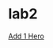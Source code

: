 # lab2
<!DOCTYPE HTML>
<HTML>
  <title>
    lab-2
  </title>
<link rel="stylesheet" href="https://unpkg.com/tachyons@4.8.0/css/tachyons.min.css"/>
<a class="f6 link dim ba bw2 ph3 pv2 ma5 dib black" href="#0">Add 1 Hero</a>

<main class="mw6 center">
    
  </main>
<script>
    
    let heroes = [
  {'name' : 'Prof. Xavier', 'twitter' : '@profx', 'pic' : 'http://www.animatedimages.org/data/media/450/animated-marvel-avatar-image-0004.gif'},
  {'name' : 'Spiderman', 'twitter' : '@spidey', 'pic' : 'http://www.animatedimages.org/data/media/450/animated-marvel-avatar-image-0008.gif'},  
  {'name' : 'Wolverine', 'pic' : 'http://www.animatedimages.org/data/media/450/animated-marvel-avatar-image-0011.gif', 'twitter' : '@logan' }
];


let moreHeroes = [
   {'name' : 'Cyclops', 'twitter' : '@oneye', 'pic' : 'http://www.animatedimages.org/data/media/450/animated-marvel-avatar-image-0005.gif'},
   {'name' : 'Storm', 'twitter' : '@rainsitpours', 'pic' : 'http://www.animatedimages.org/data/media/450/animated-marvel-avatar-image-0007.gif'},
   {'name' : 'Phoenix', 'twitter' : '@jeangrey', 'pic' : 'http://www.animatedimages.org/data/media/450/animated-marvel-avatar-image-0016.gif'}
];
    
    let main = document.querySelector('main');
    function render(heroes) {
     main.innerHTML =`${heroes.map( (hero, index) => `

<article class="dt w-100 bb b--black-05 pb2 mt2" href="#0">
      <div class="dtc w2 w3-ns v-mid">
        <img src="${hero.pic}"/>
      </div>
      <div class="dtc v-mid pl3">
        <h1 class="f6 f5-ns fw6 lh-title black mv0">${hero.name}</h1>
        <h2 class="f6 fw4 mt0 mb0 black-60">@${hero.twitter}</h2>
      </div>
      <div class="dtc v-mid">
        <form class="w-100 tr">
          <button data-id=${index}class="f6 button-reset bg-white ba b--black-10 dim pointer pv1 black-60" type="submit">${hero.following ? 'Following' : '+Follow'}</button>
        </form>
      </div>
    </article>
`).join('')} 

      `;
        let btn_follow = Array.from(document.querySelectorAll('[data-id]')); 
        btn_follow.map( btn => btn.addEventListener('click', function(e){
        e.preventDefault();
            
            if(heroes[this.dataset.id].following=== true){
                delete heroes[this.dataset.id].following;
                console.info(`Unfollowed ${heroes[this.dataset.id].name}`);
            }else{
                    heroes[this.dataset.id].following = true;
                    console.info(`Following ${heroes[this.dataset.id].name}`);
        }
                                                   
            } ));
    
    }
    
   
    function* idMaker() {
  var index = 0;
  while (index < moreHeroes.length)
    yield moreHeroes[index++];
}

var gen = idMaker();
    let btn_add1Hero= document.querySelector('a');
    btn_add1Hero.addEventListener('click', function(event){
        event.preventDefault();
        let tempObj = gen.next();
        tempObj.done ? console.warm('no more heroes') : heroes.push(tempObj.value);
        render(heroes);
    })
    render(heroes);
    
</script>
</HTML>
